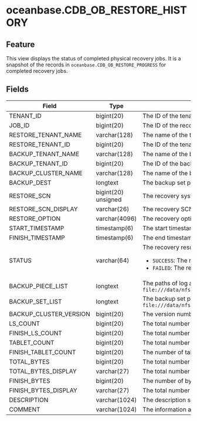 # oceanbase.CDB_OB_RESTORE_HISTORY


## Feature

This view displays the status of completed physical recovery jobs. It is a snapshot of the records in `oceanbase.CDB_OB_RESTORE_PROGRESS` for completed recovery jobs.

## Fields



| **Field** | **Type** | **Nullable** | **Description** |
|---------------------------|---------------|----------------|-------------------------------------------------------------------------------------------------------------------------------------------------------------------------------------------------------------------------------------------------------------------------------------------------------------------------------------------------------------------------------------------------------------------------------------------------------------------------------------------------------------------------------------------------------------------------------------------------------------------------------------------|
| TENANT_ID | bigint(20) | The ID of the tenant that performs the recovery job. ||
| JOB_ID | bigint(20) | The ID of the recovery job. ||
| RESTORE_TENANT_NAME | varchar(128) | The name of the tenant to be recovered. ||
| RESTORE_TENANT_ID | bigint(20) | The ID of the tenant to be recovered. ||
| BACKUP_TENANT_NAME | varchar(128) | The name of the backup source tenant. ||
| BACKUP_TENANT_ID | bigint(20) | The ID of the backup source tenant. ||
| BACKUP_CLUSTER_NAME | varchar(128) | The name of the backup source cluster. ||
| BACKUP_DEST | longtext | The backup set paths. The value contains the data backup path and log archive path. ||
| RESTORE_SCN | bigint(20) unsigned | The recovery system change number (SCN). ||
| RESTORE_SCN_DISPLAY | varchar(26) | The recovery SCN displayed as a timestamp. ||
| RESTORE_OPTION | varchar(4096) | The recovery option specified when recovery is initiated. ||
| START_TIMESTAMP | timestamp(6) | The start timestamp of the recovery job. ||
| FINISH_TIMESTAMP | timestamp(6) | The end timestamp of the recovery job. ||
| STATUS | varchar(64) | The recovery result. Valid values: <ul> <li> `SUCCESS`: The recovery succeeded. </li> <li> `FAILED`: The recovery failed. </li></ul> ||
| BACKUP_PIECE_LIST | longtext | The paths of log archive pieces for recovery, which are separated with commas (`,`). Example: `file:///data/nfs/backup/archive/2_1_2,file:///data/nfs/backup/archive/2_1_3` ||
| BACKUP_SET_LIST | longtext | The backup set paths for recovery, which are separated with commas (`,`). Example: `file:///data/nfs/backup/data/backup_set_1_full,file:///data/nfs/backup/data/backup_set_2_inc` ||
| BACKUP_CLUSTER_VERSION | bigint(20) | The version number of the backup source cluster. ||
| LS_COUNT | bigint(20) | The total number of log streams to recover. ||
| FINISH_LS_COUNT | bigint(20) | The total number of log streams recovered. ||
| TABLET_COUNT | bigint(20) | The total number of tablets to recover. ||
| FINISH_TABLET_COUNT | bigint(20) | The number of tablets recovered. ||
| TOTAL_BYTES | bigint(20) | The total number of bytes to recover. ||
| TOTAL_BYTES_DISPLAY | varchar(27) | The total number of bytes to recover, in a storage capacity unit. ||
| FINISH_BYTES | bigint(20) | The number of bytes recovered. ||
| FINISH_BYTES_DISPLAY | varchar(27) | The total number of bytes recovered, in a storage capacity unit. ||
| DESCRIPTION | varchar(1024) | The description specified in the recovery statement. ||
| COMMENT | varchar(1024) | The information about a failed recovery job. ||